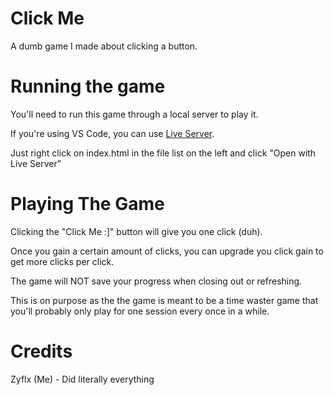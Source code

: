 # Click Me

A dumb game I made about clicking a button.

# Running the game

You'll need to run this game through a local server to play it.

If you're using VS Code, you can use [Live Server](https://marketplace.visualstudio.com/items?itemName=ritwickdey.LiveServer).

Just right click on index.html in the file list on the left and click "Open with Live Server"


# Playing The Game

Clicking the "Click Me :]" button will give you one click (duh).

Once you gain a certain amount of clicks, you can upgrade you click gain to get more clicks per click.

The game will NOT save your progress when closing out or refreshing.

This is on purpose as the the game is meant to be a time waster game that you'll probably only play for one session every once in a while.

# Credits

Zyflx (Me) - Did literally everything
